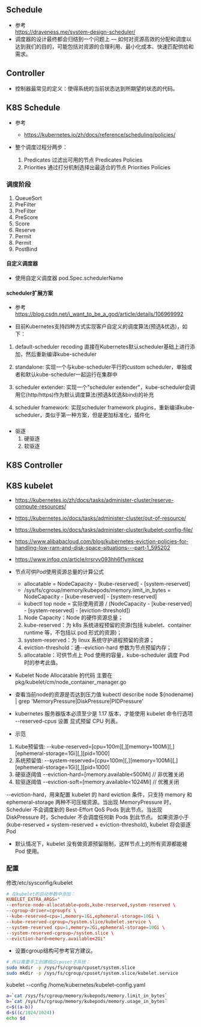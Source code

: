 ## Schedule
- 参考  
https://draveness.me/system-design-scheduler/  
- 调度器的设计最终都会归结到一个问题上 — 如何对资源高效的分配和调度以达到我们的目的，可能包括对资源的合理利用、最小化成本、快速匹配供给和需求。

## Controller
- 控制器最常见的定义：使得系统的当前状态达到所期望的状态的代码。

## K8S Schedule
- 参考
  - https://kubernetes.io/zh/docs/reference/scheduling/policies/

- 整个调度过程分两步：
    1. Predicates 过滤出可用的节点  Predicates Policies
    2. Priorities 通过打分机制选择出最适合的节点  Priorities Policies
### 调度阶段
1. QueueSort
2. PreFilter
3. PreFilter
4. PreScore
5. Score
6. Reserve
7. Permit
8. Permit
9. PostBind

#### 自定义调度器
- 使用自定义调度器
pod.Spec.schedulerName

#### scheduler扩展方案
- 参考 https://blog.csdn.net/i_want_to_be_a_god/article/details/106969992

- 目前Kubernetes支持四种方式实现客户自定义的调度算法(预选&优选)，如下：

1. default-scheduler recoding
直接在Kubernetes默认scheduler基础上进行添加，然后重新编译kube-scheduler

2. standalone: 
实现一个与kube-scheduler平行的custom scheduler，单独或者和默认kube-scheduler一起运行在集群中

3. scheduler extender: 
实现一个"scheduler extender"，kube-scheduler会调用它(http/https)作为默认调度算法(预选&优选&bind)的补充

4. scheduler framework: 
实现scheduler framework plugins，重新编译kube-scheduler，类似于第一种方案，但是更加标准化，插件化


### 
- 驱逐
  1. 硬驱逐
  2. 软驱逐

## K8S Controller


## K8S kubelet
- https://kubernetes.io/zh/docs/tasks/administer-cluster/reserve-compute-resources/
- https://kubernetes.io/docs/tasks/administer-cluster/out-of-resource/
- https://kubernetes.io/docs/tasks/administer-cluster/kubelet-config-file/
- https://www.alibabacloud.com/blog/kubernetes-eviction-policies-for-handling-low-ram-and-disk-space-situations---part-1_595202
- https://www.infoq.cn/article/rrsrvv093hh6f1ymkcez

- 节点可供Pod使用资源总量的计算公式
  - allocatable = NodeCapacity - [kube-reserved] - [system-reserved]
  - /sys/fs/cgroup/memory/kubepods/memory.limit_in_bytes = NodeCapacity - [kube-reserved] - [system-reserved]
  - kubectl top node  = 实际使用资源 / (NodeCapacity - [kube-reserved] - [system-reserved] - [eviction-threshold])
  1. Node Capacity：Node 的硬件资源总量；
  2. kube-reserved：为 k8s 系统进程预留的资源(包括 kubelet、container runtime 等，不包括以 pod 形式的资源)；
  3. system-reserved：为 linux 系统守护进程预留的资源；
  4. eviction-threshold：通--eviction-hard 参数为节点预留内存；
  5. allocatable：可供节点上 Pod 使用的容量，kube-scheduler 调度 Pod 时的参考此值。

- Kubelet Node Allocatable 的代码
主要在 pkg/kubelet/cm/node_container_manager.go

- 查看当前node的资源是否达到压力值
kubectl describe node ${nodename} | grep 'MemoryPressure\|DiskPressure\|PIDPressure'


- kubernetes 服务器版本必须至少是 1.17 版本，才能使用 kubelet 命令行选项 --reserved-cpus 设置 显式预留 CPU 列表。

- 示范
1. Kube预留值: --kube-reserved=[cpu=100m][,][memory=100Mi][,][ephemeral-storage=1Gi][,][pid=1000]
2. 系统预留值: --system-reserved=[cpu=100m][,][memory=100Mi][,][ephemeral-storage=1Gi][,][pid=1000]
3. 硬驱逐阈值 --eviction-hard=[memory.available<500Mi]  // 非优雅关闭
4. 软驱逐阈值 --eviction-soft=[memory.available<1024Mi]   // 优雅关闭

--eviction-hard，用来配置 kubelet 的 hard eviction 条件，只支持 memory 和 ephemeral-storage 两种不可压缩资源。当出现 MemoryPressure 时，Scheduler 不会调度新的 Best-Effort QoS Pods 到此节点。当出现 DiskPressure 时，Scheduler 不会调度任何新 Pods 到此节点。
如果资源小于(kube-reserved + system-reserved + eviction-threshold), kubelet 将会驱逐Pod


- 默认情况下，kubelet 没有做资源预留限制，这样节点上的所有资源都能被 Pod 使用。

### 配置
修改/etc/sysconfig/kubelet
```conf
# 在kubelet的启动参数中添加：
KUBELET_EXTRA_ARGS="
--enforce-node-allocatable=pods,kube-reserved,system-reserved \
--cgroup-driver=cgroupfs \
--kube-reserved=cpu=1,memory=1Gi,ephemeral-storage=10Gi \
--kube-reserved-cgroup=/system.slice/kubelet.service \
--system-reserved cpu=1,memory=2Gi,ephemeral-storage=10Gi \
--system-reserved-cgroup=/system.slice \
--eviction-hard=memory.available<2Gi"

```
- 设置cgroup结构可参考官方建议。
```bash
# 所以需要手工创建相应cpuset子系统：
sudo mkdir -p /sys/fs/cgroup/cpuset/system.slice
sudo mkdir -p /sys/fs/cgroup/cpuset/system.slice/kubelet.service
```
kubelet --config /home/kubernetes/kubelet-config.yaml


```bash
a=`cat /sys/fs/cgroup/memory/kubepods/memory.limit_in_bytes`
b=`cat /sys/fs/cgroup/memory/kubepods/memory.usage_in_bytes`
c=$((a-b))
d=$((c/1024/1024))
echo $d
```